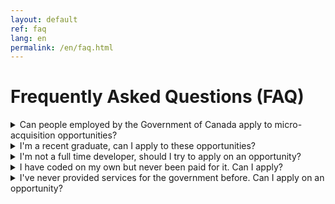 ```yaml
---
layout: default
ref: faq
lang: en
permalink: /en/faq.html
---
```


# Frequently Asked Questions (FAQ)

<details id="faq-001">
<summary>Can people employed by the Government of Canada apply to micro-acquisition opportunities?</summary>

<p>If you are a Government of Canada employee, you may apply to micro-acquisition opportunities. However, keep in mind that complying with the <a href="https://www.tbs-sct.gc.ca/pol/doc-eng.aspx?id=32627">Directive on Conflicts of Interest</a> is a condition of your employment. This directive requires the following of persons employed by the Government of Canada:</p>

<blockquote>“4.2.3 Reporting in writing to their deputy head all outside employment and activities, assets, liabilities and interests that might give rise to a real, apparent or potential conflict of interest in relation to their official duties and responsibilities;”</blockquote>

<p>and</p>

<blockquote>“4.2.9 Seeking the approval of their deputy head before entering into a contractual arrangement with the Government of Canada for which they are receiving any direct or indirect benefit or income;”</blockquote>

<p>Please refer to the <a href="https://www.tbs-sct.gc.ca/pol/doc-eng.aspx?id=25049">Values and Ethics Code for the Public Sector</a>, the Directive on Conflict of Interest and your department’s code of conduct for more information.</p>
</details>

<details id="faq-002">
<summary>I'm a recent graduate, can I apply to these opportunities?</summary>
<p>Yes! If you meet the criteria, you can definitely put your name in the hat! The micro-acquisition pilot aims to make it as easy as possible to work with the government on small size opportunities. That means that even if it's your first time dealing with the government, you shouldn't be overwhelmed by the complexities of procurement regulations.</p>

<p>We want you to be able to spend your time the work at hand rather than filling in paperwork and get paid as fast as possible once it's completed.</p>
</details>

<details id="faq-003">
<summary>I'm not a full time developer, should I try to apply on an opportunity?</summary>
<p>Yes! The opportunities are meant to be open to as many people as possible and even if you don't consider yourself a professional coder, you may have the right skill set to solve the issue at hand!</p>

<p>The application process itself involves little upfront work and the success criteria are defined before getting started. If you are selected and you deliver the goods, then you're paid, whether your full time job is coding or not.</p>
</details>

<details id="faq-004">
<summary>I have coded on my own but never been paid for it. Can I apply?</summary>
<p>Yes! See the answer above! If you're selected and you solve the issue at hand, you get paid. Simple as that!</p>
</details>

<details id="faq-005">
<summary>I've never provided services for the government before. Can I apply on an opportunity?</summary>
<p>Yes! These opportunities are meant to find people with specific skill set to solve a specific issue in the open. The only thing you need to have is the ability to solve the issue and meet the eligibility criteria.</p>

<p>If you have both, then this is for you!</p>
</details>
